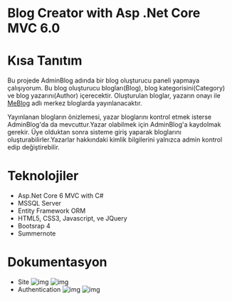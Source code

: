 
# Blog Creator with Asp .Net Core MVC 6.0 

# Kısa Tanıtım
Bu projede AdminBlog adında bir blog oluşturucu paneli yapmaya çalışıyorum. Bu blog oluşturucu blogları(Blog), blog kategorisini(Category) ve blog yazarını(Author) içerecektir. Oluşturulan bloglar, yazarın onayı ile [MeBlog](https://github.com/necofd/MeBlog) adlı merkez bloglarda yayınlanacaktır.

Yayınlanan blogların önizlemesi, yazar bloglarını kontrol etmek isterse AdminBlog'da da mevcuttur.Yazar olabilmek için AdminBlog'a kaydolmak gerekir. Üye olduktan sonra sisteme giriş yaparak bloglarını oluşturabilirler.Yazarlar hakkındaki kimlik bilgilerini yalnızca admin kontrol edip değiştirebilir.


# Teknolojiler
- Asp.Net Core 6 MVC with C#
- MSSQL Server
- Entity Framework ORM
- HTML5, CSS3, Javascript, ve JQuery
- Bootsrap 4
- Summernote

# Dokumentasyon
- Site
![img](https://user-images.githubusercontent.com/77021997/210179549-0aefac45-6905-4605-8df1-f845e898ff37.png)
![img](https://user-images.githubusercontent.com/77021997/210183071-ddb3bcdd-50e4-4960-b4f7-df89ef72bd51.png)
- Authentication
![img](https://user-images.githubusercontent.com/77021997/210183159-b64ff95d-346c-4688-baa0-23fc4d75e872.png)
![img](https://user-images.githubusercontent.com/77021997/210183166-c6017063-9d9d-405a-8804-978aff1d4215.png)

